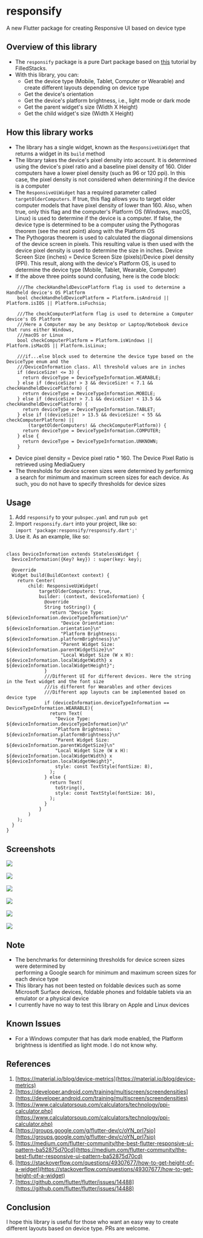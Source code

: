 # responsify

A new Flutter package for creating Responsive UI based on device type

## Overview of this library

* The ```responsify``` package is a pure Dart package based on [this](https://medium.com/flutter-community/the-best-flutter-responsive-ui-pattern-ba52875d70cd) tutorial by FilledStacks.
* With this library, you can:<BR>
  * Get the device type (Mobile, Tablet, Computer or Wearable) and create different layouts depending on device type<BR>
  * Get the device's orientation<BR>
  * Get the device's platform brightness, i.e., light mode or dark mode<BR>
  * Get the parent widget's size (Width X Height)<BR>
  * Get the child widget's size (Width X Height)<BR>
  
## How this library works

* The library has a single widget, known as the ```ResponsiveUiWidget``` that returns a widget in its ```build``` method<BR>
* The library takes the device's pixel density into account. It is determined using the device's pixel ratio and a baseline pixel density
  of 160. Older computers have a lower pixel density (such as 96 or 120 ppi). In this case, the pixel density is not
  considered when determining if the device is a computer<BR>
* The ```ResponsiveUiWidget``` has a required parameter called ```targetOlderComputers```. If true, this flag allows you to 
  target older computer models that have pixel density of lower than 160. Also, when true, only this flag and the computer's 
  Platform OS (Windows, macOS, Linux) is used to determine if the device is a computer. If false, the device type is determined to be a computer
  using the Pythogoras theorem (see the next point) along with the Platform OS<BR>
* The Pythogoras theorem is used to calculated the diagonal dimensions of the device screen in pixels. This resulting value is then
  used with the device pixel density is used to determine the size in inches. Device Screen Size (inches) = Device Screen Size (pixels)/Device pixel density (PPI).
  This result, along with the device's Platform OS, is used to determine the device type (Mobile, Tablet, Wearable, Computer)
* If the above three points sound confusing, here is the code block:<BR>
```
    ///The checkHandheldDevicePlatform flag is used to determine a Handheld device's OS Platform
    bool checkHandheldDevicePlatform = Platform.isAndroid || Platform.isIOS || Platform.isFuchsia;

    ///The checkComputerPlatform flag is used to determine a Computer device's OS Platform
    ///Here a Computer may be any Desktop or Laptop/Notebook device that runs either Windows,
    ///macOS or Linux
    bool checkComputerPlatform = Platform.isWindows || Platform.isMacOS || Platform.isLinux;

    ///if...else block used to determine the device type based on the DeviceType enum and the
    ///DeviceInformation class. All threshold values are in inches
    if (deviceSize! <= 3) {
      return deviceType = DeviceTypeInformation.WEARABLE;
    } else if (deviceSize! > 3 && deviceSize! < 7.1 && checkHandheldDevicePlatform) {
      return deviceType = DeviceTypeInformation.MOBILE;
    } else if (deviceSize! > 7.1 && deviceSize! < 13.5 && checkHandheldDevicePlatform) {
      return deviceType = DeviceTypeInformation.TABLET;
    } else if ((deviceSize! > 13.5 && deviceSize! < 55 && checkComputerPlatform) ||
        (targetOlderComputers! && checkComputerPlatform)) {
      return deviceType = DeviceTypeInformation.COMPUTER;
    } else {
      return deviceType = DeviceTypeInformation.UNKNOWN;
    }
```
* Device pixel density = Device pixel ratio * 160. The Device Pixel Ratio is retrieved using MediaQuery<BR>
* The thresholds for device screen sizes were determined by performing a search for minimum and maximum screen sizes for each device. 
  As such, you do not have to specify thresholds for device sizes<BR>

## Usage

1) Add ```responsify``` to your ```pubspec.yaml``` and run ```pub get```<BR>
2) Import ```responsify.dart``` into your project, like so:<BR>
   ```import 'package:responsify/responsify.dart';'```<BR>
3) Use it. As an example, like so:<BR><BR>

```
class DeviceInformation extends StatelessWidget {
  DeviceInformation({Key? key}) : super(key: key);

  @override
  Widget build(BuildContext context) {
    return Center(
        child: ResponsiveUiWidget(
            targetOlderComputers: true,
            builder: (context, deviceInformation) {
              @override
              String toString() {
                return "Device Type: ${deviceInformation.deviceTypeInformation}\n"
                    "Device Orientation: ${deviceInformation.orientation}\n"
                    "Platform Brightness: ${deviceInformation.platformBrightness}\n"
                    "Parent Widget Size: ${deviceInformation.parentWidgetSize}\n"
                    "Local Widget Size (W x H): ${deviceInformation.localWidgetWidth} x ${deviceInformation.localWidgetHeight}";
              }
              ///Different UI for different devices. Here the string in the Text widget and the font size
              ///is different for Wearables and other devices
              ///Different app layouts can be implemented based on device type
              if (deviceInformation.deviceTypeInformation == DeviceTypeInformation.WEARABLE){
                return Text(
                  "Device Type: ${deviceInformation.deviceTypeInformation}\n"
                  "Platform Brightness: ${deviceInformation.platformBrightness}\n"
                  "Parent Widget Size: ${deviceInformation.parentWidgetSize}\n"
                  "Local Widget Size (W x H): ${deviceInformation.localWidgetWidth} x ${deviceInformation.localWidgetHeight}",
                  style: const TextStyle(fontSize: 8),
                );
              } else {
                return Text(
                  toString(),
                  style: const TextStyle(fontSize: 16),
                );
              }
            }
        )
    );
  }
}
```

## Screenshots

<img src = "https://raw.githubusercontent.com/flutternoob/responsify/master/screenshots/Responsify_mobile_portrait.png"><BR><BR>
<img src = "https://raw.githubusercontent.com/flutternoob/responsify/master/screenshots/Responsify_mobile_landscape.png"><BR><BR>
<img src = "https://raw.githubusercontent.com/flutternoob/responsify/master/screenshots/Responsify_tablet_portrait.png"><BR><BR>
<img src = "https://raw.githubusercontent.com/flutternoob/responsify/master/screenshots/Responsify_tablet_landscape.png"><BR><BR>
<img src = "https://raw.githubusercontent.com/flutternoob/responsify/master/screenshots/Responsify_wearable.png"><BR><BR>
<img src = "https://raw.githubusercontent.com/flutternoob/responsify/master/screenshots/screenshots/Responsify_computer.png"><BR>

## Note

* The benchmarks for determining thresholds for device screen sizes were determined by<BR>
  performing a Google search for minimum and maximum screen sizes for each device type<BR>
* This library has not been tested on foldable devices such as some Microsoft Surface devices, foldable phones and foldable tablets 
  via an emulator or a physical device<BR>
* I currently have no way to test this library on Apple and Linux devices<BR>

## Known Issues

* For a Windows computer that has dark mode enabled, the Platform brightness is identified as light mode. I do not know why.<BR>

## References

1) [https://material.io/blog/device-metrics](https://material.io/blog/device-metrics)
2) [https://developer.android.com/training/multiscreen/screendensities](https://developer.android.com/training/multiscreen/screendensities)
3) [https://www.calculatorsoup.com/calculators/technology/ppi-calculator.php](https://www.calculatorsoup.com/calculators/technology/ppi-calculator.php)
4) [https://groups.google.com/g/flutter-dev/c/oYN_prI7sio](https://groups.google.com/g/flutter-dev/c/oYN_prI7sio)
5) [https://medium.com/flutter-community/the-best-flutter-responsive-ui-pattern-ba52875d70cd](https://medium.com/flutter-community/the-best-flutter-responsive-ui-pattern-ba52875d70cd)
6) [https://stackoverflow.com/questions/49307677/how-to-get-height-of-a-widget](https://stackoverflow.com/questions/49307677/how-to-get-height-of-a-widget)
7) [https://github.com/flutter/flutter/issues/14488](https://github.com/flutter/flutter/issues/14488)

## Conclusion

I hope this library is useful for those who want an easy way to create different layouts based on device type. PRs are welcome.

